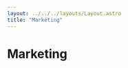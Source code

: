 ```yaml
---
layout: ../../../layouts/Layout.astro
title: "Marketing"
---
```

<h1>Marketing</h1>
<div class="grid">
</div>
